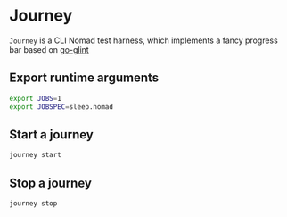 # Journey

`Journey` is a CLI Nomad test harness, which implements a fancy progress bar based on [go-glint](https://github.com/mitchellh/go-glint)

## Export runtime arguments

```bash
export JOBS=1
export JOBSPEC=sleep.nomad
```

## Start a journey

```bash
journey start
```

## Stop a journey

```bash
journey stop
```

